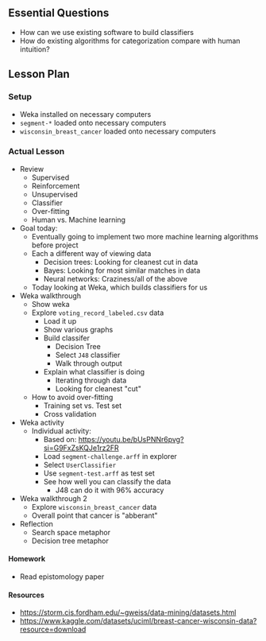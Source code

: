 ## Essential Questions

- How can we use existing software to build classifiers
- How do existing algorithms for categorization compare with human intuition?

## Lesson Plan

### Setup

- Weka installed on necessary computers
- `segment-*` loaded onto necessary computers
- `wisconsin_breast_cancer` loaded onto necessary computers

### Actual Lesson

- Review
    - Supervised
    - Reinforcement
    - Unsupervised
    - Classifier
    - Over-fitting
    - Human vs. Machine learning
- Goal today:
    - Eventually going to implement two more machine learning algorithms before project
    - Each a different way of viewing data
        - Decision trees: Looking for cleanest cut in data
        - Bayes: Looking for most similar matches in data
        - Neural networks: Craziness/all of the above
    - Today looking at Weka, which builds classifiers for us
- Weka walkthrough
    - Show weka
    - Explore `voting_record_labeled.csv` data
        - Load it up
        - Show various graphs
        - Build classifer
            - Decision Tree
            - Select `J48` classifier
            - Walk through output
        - Explain what classifier is doing
            - Iterating through data
            - Looking for cleanest "cut"
    - How to avoid over-fitting
        - Training set vs. Test set
        - Cross validation
- Weka activity
    - Individual activity:
        - Based on: https://youtu.be/bUsPNNr6pvg?si=G9FxZsKQJe1rz2FR
        - Load `segment-challenge.arff` in explorer
        - Select `UserClassifier`
        - Use `segment-test.arff` as test set
        - See how well you can classify the data
            - J48 can do it with 96% accuracy
- Weka walkthrough 2
    - Explore `wisconsin_breast_cancer` data
    - Overall point that cancer is "abberant"
- Reflection
    - Search space metaphor
    - Decision tree metaphor

#### Homework

- Read epistomology paper

#### Resources

- https://storm.cis.fordham.edu/~gweiss/data-mining/datasets.html
- https://www.kaggle.com/datasets/uciml/breast-cancer-wisconsin-data?resource=download
